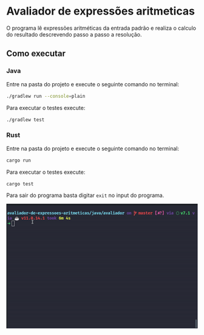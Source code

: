 # Avaliador de expressões aritmeticas

  O programa lê expressões aritméticas da entrada padrão e realiza o calculo do resultado descrevendo passo a passo a resolução.


## Como executar

  ### Java
    
  Entre na pasta do projeto e execute o seguinte comando no terminal:

  ```bash
  ./gradlew run --console=plain
  ```

  Para executar o testes execute:

  ```bash
  ./gradlew test
  ```
  
  ### Rust
    
  Entre na pasta do projeto e execute o seguinte comando no terminal:

  ```bash
  cargo run
  ```

  Para executar o testes execute:

  ```bash
  cargo test
  ```
  
  Para sair do programa basta digitar ``exit`` no input do programa.
    <p align='center'>
      <img align='center' src="./terminal.gif" />    
   </p>
